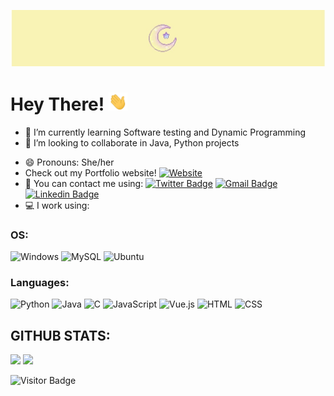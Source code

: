 [![Header](https://raw.githubusercontent.com/IshitaJohri/IshitaJohri/master/Header03.jpg
"Header")](https://github.com/IshitaJohri/IshitaJohri/blob/main/Header03.jpg)

# Hey There! <img src="https://raw.githubusercontent.com/Ishitajohri/IshitaJohri/master/wave.gif" width="30px">

- 🌱 I’m currently learning Software testing and Dynamic Programming
- 👯 I’m looking to collaborate in Java, Python projects
<!-- - 🤔 I’m looking for help with  -->
- 😄 Pronouns: She/her
- Check out my Portfolio website! [![Website](https://img.shields.io/badge/website-000000?style=for-the-badge&logo=About.me&logoColor=white)](https://ishitajohri-portfolio-main-mp6amu.streamlitapp.com/)
- 🤙 You can contact me using: [![Twitter Badge](	https://img.shields.io/badge/Twitter-blue?style=for-the-badge&logo=Twitter&logoColor=white)](https://twitter.com/IshitaJohri_20/) [![Gmail Badge](https://img.shields.io/badge/Gmail-D14836?style=for-the-badge&logo=gmail&logoColor=white)](mailto:ishitajohri.ij@gmail.com) [![Linkedin Badge](	https://img.shields.io/badge/LinkedIn-blue?style=for-the-badge&logo=LinkedIn&logoColor=white)](https://www.linkedin.com/in/ishitajohri/)
- 💻 I work using:
### OS:
![Windows](https://img.shields.io/badge/Windows-0078D6?style=for-the-badge&logo=windows&logoColor=white)
![MySQL](https://img.shields.io/badge/-MySQL-black?style=flat&logo=mysql)
![Ubuntu](https://img.shields.io/badge/Ubuntu-E95420?style=for-the-badge&logo=ubuntu&logoColor=white)
### Languages:
![Python](https://img.shields.io/badge/-Python-black?style=flat&logo=Python)
![Java](https://img.shields.io/badge/-java-E34A86?style=flat&logo=java)
![C](https://img.shields.io/badge/-C-00599C?style=flat&logo=c)
![JavaScript](https://img.shields.io/badge/JavaScript-F7DF1E?style=for-the-badge&logo=javascript&logoColor=black)
![Vue.js](https://img.shields.io/badge/Vue.js-35495E?style=for-the-badge&logo=vue.js&logoColor=4FC08D)
![HTML](https://img.shields.io/badge/HTML-239120?style=for-the-badge&logo=html5&logoColor=white)
![CSS](https://img.shields.io/badge/CSS-239120?&style=for-the-badge&logo=css3&logoColor=white)

## GITHUB STATS:
![](https://github-readme-stats.vercel.app/api?username=IshitaJohri&&theme=dark&count_private=true&show_icons=true&include_all_commits=true)
![](https://github-readme-stats.vercel.app/api/top-langs/?username=IshitaJohri&theme=dark&show_icons=true)

![Visitor Badge](https://visitor-badge.laobi.icu/badge?page_id=IshitaJohri.IshitaJohri)

<!--
**IshitaJohri/IshitaJohri** is a ✨ _special_ ✨ repository because its `README.md` (this file) appears on your GitHub profile.
- 📫 How to reach me: You can contact me through my email "ishitajohri.ij@gmail.com"
- 🔭 I’m currently working on 
- 💬 Ask me about ...
![](https://img.shields.io/badge/Code-Python-informational?style=flat&logo=python&logoColor=white&color=2bbc8a)
![](https://img.shields.io/badge/Code-Java-informational?style=flat&logo=java&logoColor=white&color=2bbc8a)
![](https://img.shields.io/badge/Code-C-informational?style=flat&logo=C&logoColor=white&color=2bbc8a)
-->
